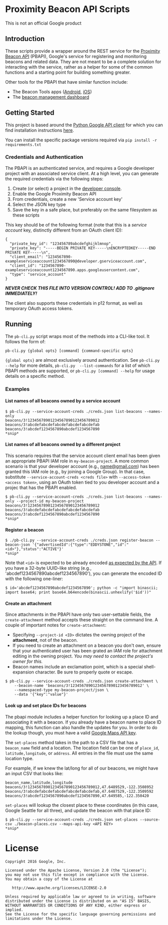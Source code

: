 # Proximity Beacon API Scripts

This is not an official Google product

## Introduction

These scripts provide a wrapper around the REST service for the [Proximity Beacon API](https://developers.google.com/beacons/proximity/guides)
 (PBAPI), Google's service for registering and monitoring beacons and related data. They are not meant to be a complete
 solution for interacting with the service, rather as a helper for some of the common functions and a starting point for
 building something greater.

Other tools for the PBAPI that have similar function include:
- The Beacon Tools apps ([Android](https://play.google.com/store/apps/details?id=com.google.android.apps.location.beacon.beacontools), [iOS](https://itunes.apple.com/us/app/beacon-tools/id1094371356))
- The [beacon management dashboard](https://developers.google.com/beacons/dashboard/)

## Getting Started

This project is based around the [Python Google API client](https://developers.google.com/api-client-library/python/)
for which you can find installation instructions [here](https://developers.google.com/api-client-library/python/start/installation).

You can install the specific package versions required via `pip install -r requirements.txt`

### Credentials and Authentication

The PBAPI is an authenticated service, and requires a Google developer project with an associated service client. At a
 high level, you can generate the required credentials via the following steps:

1. Create (or select) a project in the [developer console](https://console.developers.google.com).
2. Enable the Google Proximity Beacon API
3. From credentials, create a new 'Service account key'
4. Select the JSON key type
5. Save the key in a safe place, but preferably on the same filesystem as these scripts

This key should be of the following format (note that this is a _service account_ key, distinctly different from an
OAuth client ID):

    {
      "private_key_id": "123456789abcdefghijklmnop",
      "private_key": "-----BEGIN PRIVATE KEY-----\nENCRYPTEDKEY-----END PRIVATE KEY-----\n",
      "client_email": "1234567890-exampleserviceaccount1234567890@developer.gserviceaccount.com",
      "client_id": "1234567890-exampleserviceaccount1234567890.apps.googleusercontent.com",
      "type": "service_account"
    }

**_NEVER CHECK THIS FILE INTO VERSION CONTROL! ADD TO .gitignore IMMEDIATELY!_**

The client also supports these credentials in p12 format, as well as temporary OAuth access tokens.

## Running

The `pb-cli.py` script wraps most of the methods into a CLI-like tool. It follows the form of:

    pb-cli.py {global opts} [command] {command-specific opts}

`{global opts}` are almost exclusively around authentication. See `pb-cli.py --help` for more details, `pb-cli.py 
--list-commands` for a list of which PBAPI methods are supported, or `pb-cli.py [command] --help` for usage details on 
a specific method.
 
### Examples

#### List names of all beacons owned by a service account

    $ pb-cli.py --service-account-creds ./creds.json list-beacons --names-only
    beacons/3!12345678901234567890123456789012
    beacons/3!abcdefabcdefabcdefabcdefabcdefab
    beacons/3!abcdef1234567890abcdef1234567890
    *snip*

#### List names of all beacons owned by a different project

This scenario requires that the service account client email has been given an appropriate PBAPI IAM role in 
`my-beacon-project`. A more common scenario is that your developer account (e.g., name@gmail.com) has been granted this 
IAM role (e.g., by joining a Google Group). In that case, substitute `--service-account-creds <creds file>` with 
`--access-token <access token>`, using an OAuth token tied to you developer account and a projec that has the PBAPI 
enabled.

    $ pb-cli.py --service-account-creds ./creds.json list-beacons --names-only --project-id my-beacon-project
    beacons/3!12345678901234567890123456789012
    beacons/3!abcdefabcdefabcdefabcdefabcdefab
    beacons/3!abcdef1234567890abcdef1234567890
    *snip*
    
#### Register a beacon

    $ ./pb-cli.py --service-account-creds ./creds.json register-beacon --beacon-json '{"advertisedId":{"type":"EDDYSTONE","id":"<id>"},"status":"ACTIVE"}'
    *snip*
    
Note that `<id>` is expected to be already encoded [as expected by the API](https://developers.google.com/beacons/proximity/reference/rest/v1beta1/AdvertisedId).
 If you have a 32-byte UUID-like string (e.g., 'abcdef1234567890abcdef1234567890'), you can generate the encoded ID 
 with the following one-liner:

    $ id='abcdef1234567890abcdef1234567890'; python -c "import binascii; import base64; print base64.b64encode(binascii.unhexlify('$id'))"

#### Create an attachment

Since attachments in the PBAPI have only two user-settable fields, the `create-attachment` method accepts these 
straight on the command line. A couple of important notes for `create-attachment`:

* Specifying `--project-id <ID>` dictates the owning project of the **attachment**, not of the beacon.
* If you need to create an attachment on a beacon you don't own, ensure that your authenticated user has been grated 
an IAM role for attachment editing in the owning project. _You may need to contact the project's owner for this._
* Beacon names include an exclamation point, which is a special shell-expansion character. Be sure to properly quote 
or escape.

```
$ pb-cli.py --service-account-creds ./creds.json create-attachment \
    --beacon-name 'beacons/3!12345678901234567890123456789012' \
    --namespaced-type my-beacon-project/json \
    --data '{"key":"value"}'
```

#### Look up and set place IDs for beacons

The pbapi module includes a helper function for looking up a place ID and associating it with a beacon. If you 
already have a beacon name to place ID mapping, this function can also handle the updates for you. In order to do the
 lookup though, you must have a valid [Google Maps API key](https://developers.google.com/maps/web/). 

The `set-places` method takes in the path to a CSV file that has a `beacon_name` field and a location. The location 
field can be one of `place_id`, `latitude,longitude`, or `address`. All entries in the file must use the same 
location type.

For example, if we knew the lat/long for all of our beacons, we might have an input CSV that looks like:

    beacon_name,latitude,longitude
    beacons/3!12345678901234567890123456789012,47.6489529,-122.3508952
    beacons/3!abcdefabcdefabcdefabcdefabcdefab,47.6487529,-122.3509592
    beacons/3!abcdef1234567890abcdef1234567890,47.649585,-122.350420

`set-places` will lookup the closest place to these coordinates (in this case, Google Seattle for all three), and 
update the beacon with that place ID:

    $ pb-cli.py --service-account-creds ./creds.json set-places --source-csv ./beacon-places.csv --maps-api-key <API KEY>
    *snip*
    

License
=======

    Copyright 2016 Google, Inc.

    Licensed under the Apache License, Version 2.0 (the "License");
    you may not use this file except in compliance with the License.
    You may obtain a copy of the License at

       http://www.apache.org/licenses/LICENSE-2.0

    Unless required by applicable law or agreed to in writing, software
    distributed under the License is distributed on an "AS IS" BASIS,
    WITHOUT WARRANTIES OR CONDITIONS OF ANY KIND, either express or implied.
    See the License for the specific language governing permissions and
    limitations under the License.

